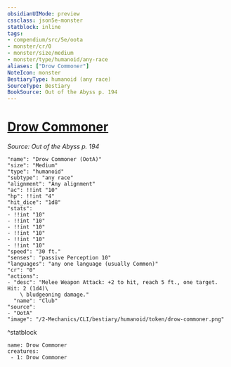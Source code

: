 ```yaml
---
obsidianUIMode: preview
cssclass: json5e-monster
statblock: inline
tags:
- compendium/src/5e/oota
- monster/cr/0
- monster/size/medium
- monster/type/humanoid/any-race
aliases: ["Drow Commoner"]
NoteIcon: monster
BestiaryType: humanoid (any race)
SourceType: Bestiary
BookSource: Out of the Abyss p. 194
---
```

# [Drow Commoner](2-Mechanics/CLI/bestiary/humanoid/drow-commoner-oota.md)
*Source: Out of the Abyss p. 194*  

```statblock
"name": "Drow Commoner (OotA)"
"size": "Medium"
"type": "humanoid"
"subtype": "any race"
"alignment": "Any alignment"
"ac": !!int "10"
"hp": !!int "4"
"hit_dice": "1d8"
"stats":
- !!int "10"
- !!int "10"
- !!int "10"
- !!int "10"
- !!int "10"
- !!int "10"
"speed": "30 ft."
"senses": "passive Perception 10"
"languages": "any one language (usually Common)"
"cr": "0"
"actions":
- "desc": "Melee Weapon Attack: +2 to hit, reach 5 ft., one target. Hit: 2 (1d4)\
    \ bludgeoning damage."
  "name": "Club"
"source":
- "OotA"
"image": "/2-Mechanics/CLI/bestiary/humanoid/token/drow-commoner.png"
```
^statblock

```encounter-table
name: Drow Commoner
creatures:
 - 1: Drow Commoner
```